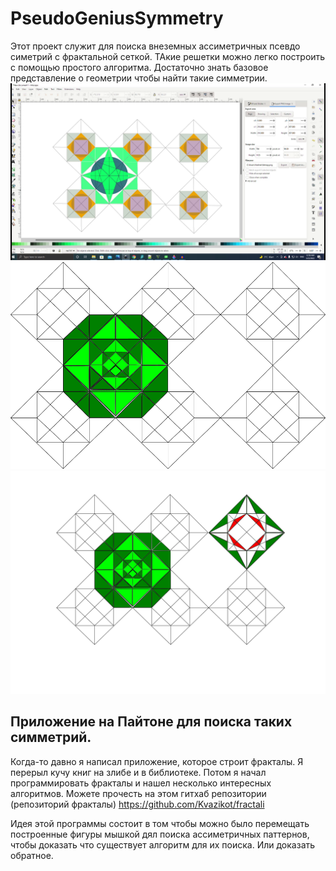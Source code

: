 # PseudoGeniusSymmetry
Этот проект служит для поиска внеземных ассиметричных псевдо симетрий с фрактальной сеткой.
ТАкие решетки можно легко построить с помощью простого алгоритма.
Достаточно знать базовое представление о геометрии чтобы найти такие симметрии.
![image](https://github.com/Kvazikot/PseudoGeniusSymmetry/blob/master/vlcsnap-2022-03-23-10h46m35s526.png)
![image](https://github.com/Kvazikot/PseudoGeniusSymmetry/blob/master/path16718.png)
![image](https://github.com/Kvazikot/PseudoGeniusSymmetry/blob/master/romb_symmetry31.png)

## Приложение на Пайтоне для поиска таких симметрий.
Когда-то давно я написал приложение, которое строит фракталы.
Я перерыл кучу книг на злибе и в библиотеке.
Потом я начал программировать фракталы и нашел несколько интересных алгоритмов. 
Можете прочесть на этом гитхаб репозитории (репозиторий фракталы)
https://github.com/Kvazikot/fractali

Идея этой программы состоит в том чтобы можно было перемещать построенные фигуры мышкой
дял поиска ассиметричных паттернов, чтобы доказать что существует алгоритм для их поиска.
Или доказать обратное.
